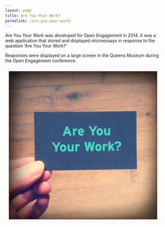 ```yaml
---
layout: page
title: Are You Your Work?
permalink: /are-you-your-work/
---
```


Are You Your Work was developed for Open Engagement in 2014. It was a web application that stored and displayed microessays in response to the question 'Are You Your Work?'

Responses were displayed on a large screen in the Queens Museum during the Open Engagement conference.

![Are You Your Work?](/img/AYYW.JPG "Are You Your Work business cards")
